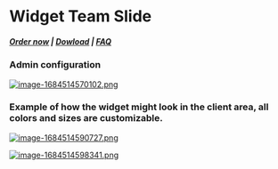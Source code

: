 # Widget Team Slide

#####  [Order now](https://puqcloud.com/whmcs-addon-puq-customization.php) | [Dowload](https://download.puqcloud.com/WHMCS/addons/PUQ-Customization/) | [FAQ](https://faq.puqcloud.com/)

### Аdmin configuration

[![image-1684514570102.png](https://doc.puq.info/uploads/images/gallery/2023-05/scaled-1680-/image-1684514570102.png)](https://doc.puq.info/uploads/images/gallery/2023-05/image-1684514570102.png)

### Example of how the widget might look in the client area, all colors and sizes are customizable.

[![image-1684514590727.png](https://doc.puq.info/uploads/images/gallery/2023-05/scaled-1680-/image-1684514590727.png)](https://doc.puq.info/uploads/images/gallery/2023-05/image-1684514590727.png)

[![image-1684514598341.png](https://doc.puq.info/uploads/images/gallery/2023-05/scaled-1680-/image-1684514598341.png)](https://doc.puq.info/uploads/images/gallery/2023-05/image-1684514598341.png)
